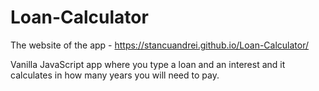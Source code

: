 # Loan-Calculator

The website of the app - https://stancuandrei.github.io/Loan-Calculator/

Vanilla JavaScript app where you type a loan and an interest and it calculates in how many years you will need to pay.

